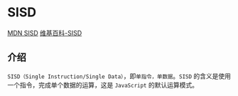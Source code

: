 <!--
 * @Author: tangdaoyong
 * @Date: 2021-02-07 11:42:20
 * @LastEditors: tangdaoyong
 * @LastEditTime: 2021-02-07 11:51:14
 * @Description: SISD
-->
# SISD

[MDN SISD](https://developer.mozilla.org/en-US/docs/Glossary/SISD)
[维基百科-SISD](http://jsrun.net/t/qgKKp)

## 介绍

`SISD（Single Instruction/Single Data）`，即`单指令，单数据`。`SISD` 的含义是使用一个指令，完成单个数据的运算，这是 `JavaScript` 的默认运算模式。
